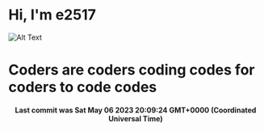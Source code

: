 # Hi, I'm e2517

![Alt Text](https://github.com/E2517/e2517/blob/master/images/background.gif)

# Coders are coders coding codes for coders to code codes

<h4 align="center">Last commit was Sat May 06 2023 20:09:24 GMT+0000 (Coordinated Universal Time)</h4>
